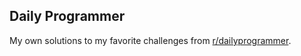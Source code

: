 ## Daily Programmer

My own solutions to my favorite challenges from [r/dailyprogrammer](https://www.reddit.com/r/dailyprogrammer).